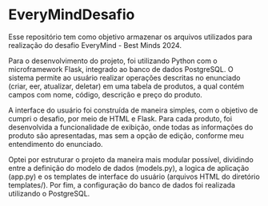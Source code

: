 # EveryMindDesafio
Esse repositório tem como objetivo armazenar os arquivos utilizados para realização do desafio EveryMind - Best Minds 2024.

Para o desenvolvimento do projeto, foi utilizando Python com o microframework Flask, integrado ao banco de dados PostgreSQL. O sistema permite ao usuário realizar operações descritas no enunciado (criar, eer, atualizar, deletar) em uma tabela de produtos, a qual contém campos com nome, código, descrição e preço do produto.

A interface do usuário foi construída de maneira simples, com o objetivo de cumpri o desafio, por meio de HTML e Flask. Para cada produto, foi desenvolvida a funcionalidade de exibição, onde todas as informações do produto são apresentadas, mas sem a opção de edição, conforme meu entendimento do enunciado.

Optei por estruturar o projeto da maneira mais modular possível, dividindo entre a definição do modelo de dados (models.py), a logica de aplicação (app.py) e os templates de interface do usuário (arquivos HTML do diretório templates/). Por fim, a configuração do banco de dados foi realizada utilizando o PostgreSQL.
